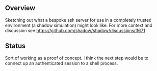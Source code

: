 ## Overview

Sketching out what a bespoke ssh server for use in a completely trusted
environment (a shadow simulation) might look like. For more context and
discussion see <https://github.com/shadow/shadow/discussions/3671>

## Status

Sort of working as a proof of concept. I think the next step would be to
connect up an authenticated session to a shell process.
